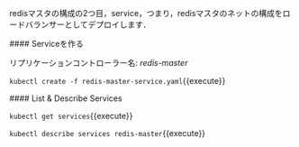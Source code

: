 redisマスタの構成の2つ目，service，つまり，redisマスタのネットの構成をロードバランサーとしてデプロイします．

#### Serviceを作る

リプリケーションコントローラー名: _redis-master_

`kubectl create -f redis-master-service.yaml`{{execute}}

#### List &amp; Describe Services

`kubectl get services`{{execute}}

`kubectl describe services redis-master`{{execute}}
